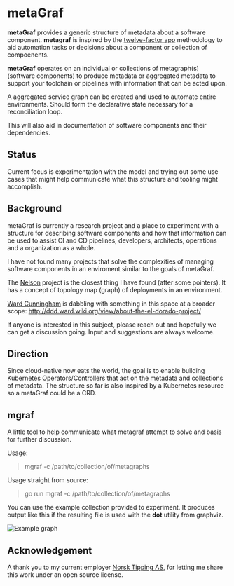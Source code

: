 # metaGraf


**metaGraf** provides a generic structure of metadata about a software component. 
**metagraf** is inspired by the <a href="https://12factor.net">twelve-factor app</a> 
methodology to aid automation tasks or decisions about a component or collection of compoenents.

**metaGraf** operates on an individual or collections of metagraph(s)
 (software components) to produce metadata or aggregated metadata to support 
 your toolchain or pipelines with information that can be acted upon.

A aggregated service graph can be created and used to automate entire
environments. Should form the declarative state necessary for a reconciliation loop. 

This will also aid in documentation of software components and their dependencies.

## Status

Current focus is experimentation with the model and trying out some use cases
that might help communicate what this structure and tooling might accomplish.

## Background

metaGraf is currently a research project and a place to experiment
with a structure for describing software components and how that
information can be used to assist CI and CD pipelines, developers,
architects, operations and a organization as a whole.

I have not found many projects that solve the complexities of
managing software components in an enviroment similar to the goals
of metaGraf.

The <a href="https://getnelson.github.io/nelson/">Nelson</a> project is
the closest thing I have found (after some pointers). It has a concept of
topology map (graph) of deployments in an environment.

<a href="http://ddd.ward.wiki.org/view/welcome-visitors/view/ward-cunningham">Ward Cunningham</a> 
is dabbling with something in this space at a broader scope: 
http://ddd.ward.wiki.org/view/about-the-el-dorado-project/

If anyone is  interested in this subject, please reach out and hopefully
 we can get a discussion going. Input and suggestions are always welcome.
  

Direction
-
Since cloud-native now eats the world, the goal is to enable building 
Kubernetes Operators/Controllers that act on the metadata and 
collections of metadata. The structure so far is also inspired by a 
Kubernetes resource so a metaGraf could be a CRD. 

mgraf
-
A little tool to help communicate what metagraf attempt to solve and basis for
further discussion.

Usage:

> mgraf -c /path/to/collection/of/metagraphs 

Usage straight from source:

> go run mgraf -c /path/to/collection/of/metagraphs

You can use the example collection provided to experiment. It produces output like 
this if the resulting file is used with the **dot** utility from graphviz.

<img src="https://github.com/laetho/metagraf/raw/master/example.png" alt="Example graph">

Acknowledgement
-

A thank you to my current employer <a href="https://www.norsk-tipping.no">Norsk Tipping AS</a>, for letting me share this work under an
open source license.


